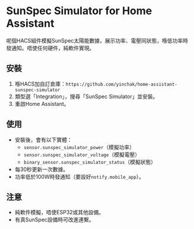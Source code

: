 # SunSpec Simulator for Home Assistant

呢個HACS組件模擬SunSpec太陽能數據，展示功率、電壓同狀態，喺低功率時發通知。唔使任何硬件，純軟件實現。

## 安裝
1. 喺HACS加自訂倉庫：`https://github.com/yinchak/home-assistant-sunspec-simulator`
2. 類型選「Integration」，搜尋「SunSpec Simulator」並安裝。
3. 重啟Home Assistant。

## 使用
- 安裝後，會有以下實體：
  - `sensor.sunspec_simulator_power`（模擬功率）
  - `sensor.sunspec_simulator_voltage`（模擬電壓）
  - `binary_sensor.sunspec_simulator_status`（模擬狀態）
- 每30秒更新一次數據。
- 功率低於100W時發通知（要設好`notify.mobile_app`）。

## 注意
- 純軟件模擬，唔使ESP32或其他設備。
- 有真SunSpec設備時可改進連繫。